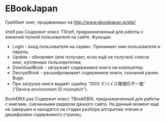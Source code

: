 EBookJapan
==========

Граббинг книг, продаваемых на http://www.ebookjapan.jp/ebj/

  shelf.pas
Содержит класс TShelf, предназначенный для работы с книжной полкой пользователя на сайте. Функции:
  * LogIn - вход пользователя на сервис. Принимает имя пользователя и пароль;
  * Update - обновляет (или получает, если ещё не получен) список книг, купленных пользователем;
  * DownloadBook - загружает содержимое книги на компьютер;
  * DecryptBook - расшифровывает содержимое книги, скачаной ранее.
Bugs:
  * При загрузке книги выдаёт ошибку '1003  デバイス環境ID不一致' ("Device environment ID mismatch").
  
  BookEBIX.pas
Содержит класс TBookEBIX, предназначенный для работы с книгами, скачанными ридером данного сайта. На данный момент ещё не завершен и находится на стадии разбора алгоритма чтения и дешифровки содержимого страниц.
